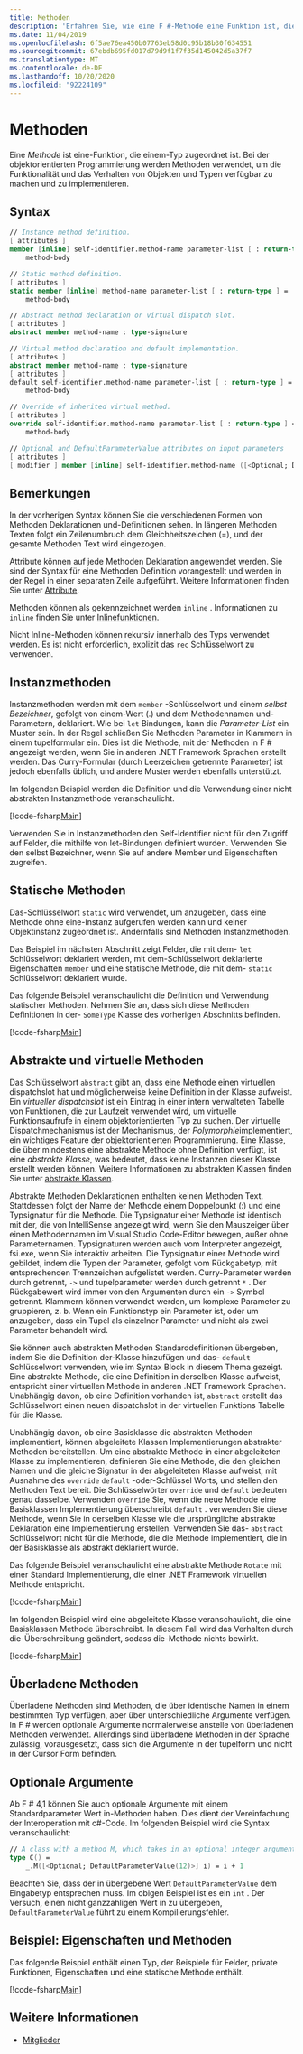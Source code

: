 ```yaml
---
title: Methoden
description: 'Erfahren Sie, wie eine F #-Methode eine Funktion ist, die einem Typ zugeordnet ist, der verwendet wird, um die Funktionalität und das Verhalten von Objekten und Typen bereitzustellen und zu implementieren.'
ms.date: 11/04/2019
ms.openlocfilehash: 6f5ae76ea450b07763eb58d0c95b18b30f634551
ms.sourcegitcommit: 67ebdb695fd017d79d9f1f7f35d145042d5a37f7
ms.translationtype: MT
ms.contentlocale: de-DE
ms.lasthandoff: 10/20/2020
ms.locfileid: "92224109"
---
```

# <a name="methods"></a>Methoden

Eine *Methode* ist eine-Funktion, die einem-Typ zugeordnet ist. Bei der objektorientierten Programmierung werden Methoden verwendet, um die Funktionalität und das Verhalten von Objekten und Typen verfügbar zu machen und zu implementieren.

## <a name="syntax"></a>Syntax

```fsharp
// Instance method definition.
[ attributes ]
member [inline] self-identifier.method-name parameter-list [ : return-type ] =
    method-body

// Static method definition.
[ attributes ]
static member [inline] method-name parameter-list [ : return-type ] =
    method-body

// Abstract method declaration or virtual dispatch slot.
[ attributes ]
abstract member method-name : type-signature

// Virtual method declaration and default implementation.
[ attributes ]
abstract member method-name : type-signature
[ attributes ]
default self-identifier.method-name parameter-list [ : return-type ] =
    method-body

// Override of inherited virtual method.
[ attributes ]
override self-identifier.method-name parameter-list [ : return-type ] =
    method-body

// Optional and DefaultParameterValue attributes on input parameters
[ attributes ]
[ modifier ] member [inline] self-identifier.method-name ([<Optional; DefaultParameterValue( default-value )>] input) [ : return-type ]
```

## <a name="remarks"></a>Bemerkungen

In der vorherigen Syntax können Sie die verschiedenen Formen von Methoden Deklarationen und-Definitionen sehen. In längeren Methoden Texten folgt ein Zeilenumbruch dem Gleichheitszeichen (=), und der gesamte Methoden Text wird eingezogen.

Attribute können auf jede Methoden Deklaration angewendet werden. Sie sind der Syntax für eine Methoden Definition vorangestellt und werden in der Regel in einer separaten Zeile aufgeführt. Weitere Informationen finden Sie unter [Attribute](../attributes.md).

Methoden können als gekennzeichnet werden `inline` . Informationen zu `inline` finden Sie unter [Inlinefunktionen](../functions/inline-functions.md).

Nicht Inline-Methoden können rekursiv innerhalb des Typs verwendet werden. Es ist nicht erforderlich, explizit das `rec` Schlüsselwort zu verwenden.

## <a name="instance-methods"></a>Instanzmethoden

Instanzmethoden werden mit dem `member` -Schlüsselwort und einem *selbst Bezeichner*, gefolgt von einem-Wert (.) und dem Methodennamen und-Parametern, deklariert. Wie bei `let` Bindungen, kann die *Parameter-List* ein Muster sein. In der Regel schließen Sie Methoden Parameter in Klammern in einem tupelformular ein. Dies ist die Methode, mit der Methoden in F # angezeigt werden, wenn Sie in anderen .NET Framework Sprachen erstellt werden. Das Curry-Formular (durch Leerzeichen getrennte Parameter) ist jedoch ebenfalls üblich, und andere Muster werden ebenfalls unterstützt.

Im folgenden Beispiel werden die Definition und die Verwendung einer nicht abstrakten Instanzmethode veranschaulicht.

[!code-fsharp[Main](~/samples/snippets/fsharp/lang-ref-1/snippet3401.fs)]

Verwenden Sie in Instanzmethoden den Self-Identifier nicht für den Zugriff auf Felder, die mithilfe von let-Bindungen definiert wurden. Verwenden Sie den selbst Bezeichner, wenn Sie auf andere Member und Eigenschaften zugreifen.

## <a name="static-methods"></a>Statische Methoden

Das-Schlüsselwort `static` wird verwendet, um anzugeben, dass eine Methode ohne eine-Instanz aufgerufen werden kann und keiner Objektinstanz zugeordnet ist. Andernfalls sind Methoden Instanzmethoden.

Das Beispiel im nächsten Abschnitt zeigt Felder, die mit dem- `let` Schlüsselwort deklariert werden, mit dem-Schlüsselwort deklarierte Eigenschaften `member` und eine statische Methode, die mit dem- `static` Schlüsselwort deklariert wurde.

Das folgende Beispiel veranschaulicht die Definition und Verwendung statischer Methoden. Nehmen Sie an, dass sich diese Methoden Definitionen in der- `SomeType` Klasse des vorherigen Abschnitts befinden.

[!code-fsharp[Main](~/samples/snippets/fsharp/lang-ref-1/snippet3402.fs)]

## <a name="abstract-and-virtual-methods"></a>Abstrakte und virtuelle Methoden

Das Schlüsselwort `abstract` gibt an, dass eine Methode einen virtuellen dispatchslot hat und möglicherweise keine Definition in der Klasse aufweist. Ein *virtueller dispatchslot* ist ein Eintrag in einer intern verwalteten Tabelle von Funktionen, die zur Laufzeit verwendet wird, um virtuelle Funktionsaufrufe in einem objektorientierten Typ zu suchen. Der virtuelle Dispatchmechanismus ist der Mechanismus, der *Polymorphie*implementiert, ein wichtiges Feature der objektorientierten Programmierung. Eine Klasse, die über mindestens eine abstrakte Methode ohne Definition verfügt, ist eine *abstrakte Klasse*, was bedeutet, dass keine Instanzen dieser Klasse erstellt werden können. Weitere Informationen zu abstrakten Klassen finden Sie unter [abstrakte Klassen](../abstract-classes.md).

Abstrakte Methoden Deklarationen enthalten keinen Methoden Text. Stattdessen folgt der Name der Methode einem Doppelpunkt (:) und eine Typsignatur für die Methode. Die Typsignatur einer Methode ist identisch mit der, die von IntelliSense angezeigt wird, wenn Sie den Mauszeiger über einen Methodennamen im Visual Studio Code-Editor bewegen, außer ohne Parameternamen. Typsignaturen werden auch vom Interpreter angezeigt, fsi.exe, wenn Sie interaktiv arbeiten. Die Typsignatur einer Methode wird gebildet, indem die Typen der Parameter, gefolgt vom Rückgabetyp, mit entsprechenden Trennzeichen aufgelistet werden. Curry-Parameter werden durch getrennt, `->` und tupelparameter werden durch getrennt `*` . Der Rückgabewert wird immer von den Argumenten durch ein `->` Symbol getrennt. Klammern können verwendet werden, um komplexe Parameter zu gruppieren, z. b. Wenn ein Funktionstyp ein Parameter ist, oder um anzugeben, dass ein Tupel als einzelner Parameter und nicht als zwei Parameter behandelt wird.

Sie können auch abstrakten Methoden Standarddefinitionen übergeben, indem Sie die Definition der-Klasse hinzufügen und das- `default` Schlüsselwort verwenden, wie im Syntax Block in diesem Thema gezeigt. Eine abstrakte Methode, die eine Definition in derselben Klasse aufweist, entspricht einer virtuellen Methode in anderen .NET Framework Sprachen. Unabhängig davon, ob eine Definition vorhanden ist, `abstract` erstellt das Schlüsselwort einen neuen dispatchslot in der virtuellen Funktions Tabelle für die Klasse.

Unabhängig davon, ob eine Basisklasse die abstrakten Methoden implementiert, können abgeleitete Klassen Implementierungen abstrakter Methoden bereitstellen. Um eine abstrakte Methode in einer abgeleiteten Klasse zu implementieren, definieren Sie eine Methode, die den gleichen Namen und die gleiche Signatur in der abgeleiteten Klasse aufweist, mit Ausnahme des `override` `default` -oder-Schlüssel Worts, und stellen den Methoden Text bereit. Die Schlüsselwörter `override` und `default` bedeuten genau dasselbe. Verwenden `override` Sie, wenn die neue Methode eine Basisklassen Implementierung überschreibt `default` . verwenden Sie diese Methode, wenn Sie in derselben Klasse wie die ursprüngliche abstrakte Deklaration eine Implementierung erstellen. Verwenden Sie das- `abstract` Schlüsselwort nicht für die Methode, die die Methode implementiert, die in der Basisklasse als abstrakt deklariert wurde.

Das folgende Beispiel veranschaulicht eine abstrakte Methode `Rotate` mit einer Standard Implementierung, die einer .NET Framework virtuellen Methode entspricht.

[!code-fsharp[Main](~/samples/snippets/fsharp/lang-ref-1/snippet3403.fs)]

Im folgenden Beispiel wird eine abgeleitete Klasse veranschaulicht, die eine Basisklassen Methode überschreibt. In diesem Fall wird das Verhalten durch die-Überschreibung geändert, sodass die-Methode nichts bewirkt.

[!code-fsharp[Main](~/samples/snippets/fsharp/lang-ref-1/snippet3404.fs)]

## <a name="overloaded-methods"></a>Überladene Methoden

Überladene Methoden sind Methoden, die über identische Namen in einem bestimmten Typ verfügen, aber über unterschiedliche Argumente verfügen. In F # werden optionale Argumente normalerweise anstelle von überladenen Methoden verwendet. Allerdings sind überladene Methoden in der Sprache zulässig, vorausgesetzt, dass sich die Argumente in der tupelform und nicht in der Cursor Form befinden.

## <a name="optional-arguments"></a>Optionale Argumente

Ab F # 4,1 können Sie auch optionale Argumente mit einem Standardparameter Wert in-Methoden haben.  Dies dient der Vereinfachung der Interoperation mit c#-Code.  Im folgenden Beispiel wird die Syntax veranschaulicht:

```fsharp
// A class with a method M, which takes in an optional integer argument.
type C() =
    _.M([<Optional; DefaultParameterValue(12)>] i) = i + 1
```

Beachten Sie, dass der in übergebene Wert `DefaultParameterValue` dem Eingabetyp entsprechen muss.  Im obigen Beispiel ist es ein `int` .  Der Versuch, einen nicht ganzzahligen Wert in zu übergeben, `DefaultParameterValue` führt zu einem Kompilierungsfehler.

## <a name="example-properties-and-methods"></a>Beispiel: Eigenschaften und Methoden

Das folgende Beispiel enthält einen Typ, der Beispiele für Felder, private Funktionen, Eigenschaften und eine statische Methode enthält.

[!code-fsharp[Main](~/samples/snippets/fsharp/lang-ref-1/snippet3406.fs)]

## <a name="see-also"></a>Weitere Informationen

- [Mitglieder](index.md)
